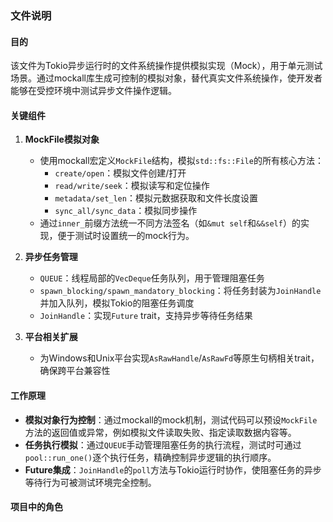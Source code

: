 ### 文件说明

#### 目的
该文件为Tokio异步运行时的文件系统操作提供模拟实现（Mock），用于单元测试场景。通过mockall库生成可控制的模拟对象，替代真实文件系统操作，使开发者能够在受控环境中测试异步文件操作逻辑。

#### 关键组件
1. **MockFile模拟对象**
   - 使用mockall宏定义`MockFile`结构，模拟`std::fs::File`的所有核心方法：
     - `create/open`：模拟文件创建/打开
     - `read/write/seek`：模拟读写和定位操作
     - `metadata/set_len`：模拟元数据获取和文件长度设置
     - `sync_all/sync_data`：模拟同步操作
   - 通过`inner_`前缀方法统一不同方法签名（如`&mut self`和`&&self`）的实现，便于测试时设置统一的mock行为。

2. **异步任务管理**
   - `QUEUE`：线程局部的`VecDeque`任务队列，用于管理阻塞任务
   - `spawn_blocking/spawn_mandatory_blocking`：将任务封装为`JoinHandle`并加入队列，模拟Tokio的阻塞任务调度
   - `JoinHandle`：实现`Future` trait，支持异步等待任务结果

3. **平台相关扩展**
   - 为Windows和Unix平台实现`AsRawHandle`/`AsRawFd`等原生句柄相关trait，确保跨平台兼容性

#### 工作原理
- **模拟对象行为控制**：通过mockall的mock机制，测试代码可以预设`MockFile`方法的返回值或异常，例如模拟文件读取失败、指定读取数据内容等。
- **任务执行模拟**：通过`QUEUE`手动管理阻塞任务的执行流程，测试时可通过`pool::run_one()`逐个执行任务，精确控制异步逻辑的执行顺序。
- **Future集成**：`JoinHandle`的`poll`方法与Tokio运行时协作，使阻塞任务的异步等待行为可被测试环境完全控制。

#### 项目中的角色